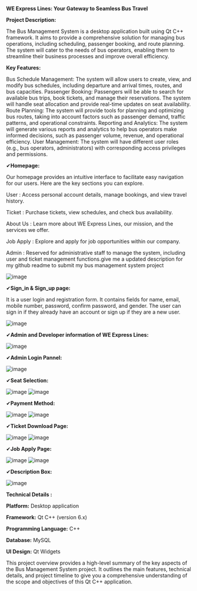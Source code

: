 **WE Express Lines: Your Gateway to Seamless Bus Travel**




**Project Description:**

The Bus Management System is a desktop application built using Qt C++ framework. It aims to provide a comprehensive solution for managing bus operations, including scheduling, passenger booking, and route planning. The system will cater to the needs of bus operators, enabling them to streamline their business processes and improve overall efficiency.




**Key Features:**

Bus Schedule Management: The system will allow users to create, view, and modify bus schedules, including departure and arrival times, routes, and bus capacities.
Passenger Booking: Passengers will be able to search for available bus trips, book tickets, and manage their reservations. The system will handle seat allocation and provide real-time updates on seat availability.
Route Planning: The system will provide tools for planning and optimizing bus routes, taking into account factors such as passenger demand, traffic patterns, and operational constraints.
Reporting and Analytics: The system will generate various reports and analytics to help bus operators make informed decisions, such as passenger volume, revenue, and operational efficiency.
User Management: The system will have different user roles (e.g., bus operators, administrators) with corresponding access privileges and permissions.


✔**Homepage:**

Our homepage provides an intuitive interface to facilitate easy navigation for our users. Here are the key sections you can explore.
 
 User :   Access personal account details, manage bookings, and view travel history.
 
 Ticket :   Purchase tickets, view schedules, and check bus availability.
 
 About Us :   Learn more about WE Express Lines, our mission, and the services we offer.
 
 Job Apply :   Explore and apply for job opportunities within our company.
 
 Admin :   Reserved for administrative staff to manage the system, including user and ticket management functions.give me a updated description for my github readme to submit my bus management system project
 
![image](https://github.com/yamin-401533/Bus_Management_System/assets/141956369/40041970-819f-489b-9323-5f9a88f2b2fa)



✔**Sign_in & Sign_up page:**

It is a user login and registration form. It contains fields for name, email, mobile number, password, confirm password, and gender. The user can sign in if they already have an account or sign up if they are a new user.

![image](https://github.com/yamin-401533/Bus_Management_System/assets/141956369/509b1a87-800e-4a56-a989-30ac1d2c4c90)



✔**Admin and Developer information of WE Express Lines:**

![image](https://github.com/yamin-401533/Bus_Management_System/assets/141956369/d8b06418-e459-4ba0-bf39-4f77462460a2)



✔**Admin Login Pannel:**

![image](https://github.com/yamin-401533/Bus_Management_System/assets/141956369/f85ab7c1-c9ac-4097-b111-4eafdae2640e)



✔**Seat Selection:**

![image](https://github.com/yamin-401533/Bus_Management_System/assets/141956369/f1f0565f-3d5d-44cc-99e0-2fa6a955330a)
![image](https://github.com/yamin-401533/Bus_Management_System/assets/141956369/c418fc38-651c-453e-9e43-44a8bcc07180)



✔**Payment Method:**

![image](https://github.com/yamin-401533/Bus_Management_System/assets/141956369/daf0df41-b978-457d-b86f-a9b5734498a8)
![image](https://github.com/yamin-401533/Bus_Management_System/assets/141956369/8cda253a-0015-4692-aaa9-08cb262d35d1)



✔**Ticket Download Page:**

![image](https://github.com/yamin-401533/Bus_Management_System/assets/141956369/6ef2834e-b16f-4601-be45-cfb626b685cf)
![image](https://github.com/yamin-401533/Bus_Management_System/assets/141956369/8281694e-7e0d-489c-a4e3-f0fbaa28f0d4)



✔**Job Apply Page:**

![image](https://github.com/yamin-401533/Bus_Management_System/assets/141956369/2766232b-d4b7-439e-8ba0-cca2ab2b6016)
![image](https://github.com/yamin-401533/Bus_Management_System/assets/141956369/342fff88-0399-4352-81e1-e6b4bcce5503)



✔**Description Box:**

![image](https://github.com/yamin-401533/Bus_Management_System/assets/141956369/863d809e-5924-43a0-9259-3e950042ca11)




**Technical Details :**

  **Platform:**  Desktop application
  
  **Framework:**  Qt C++ (version 6.x)
  
  **Programming Language:**  C++
  
  **Database:**  MySQL
  
  **UI Design:**  Qt Widgets




This project overview provides a high-level summary of the key aspects of the Bus Management System project. It outlines the main features, technical details, and project timeline to give you a comprehensive understanding of the scope and objectives of this Qt C++ application.
